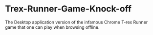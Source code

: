 # Trex-Runner-Game-Knock-off
The Desktop application version of the infamous Chrome T-rex Runner game that one can play when browsing offline. 

